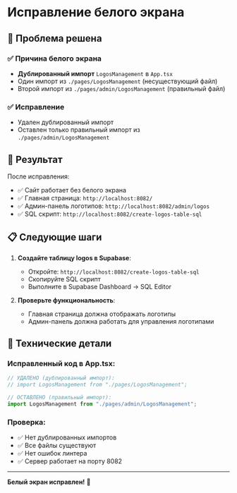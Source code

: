 # Исправление белого экрана

## 🎯 Проблема решена

### ✅ Причина белого экрана
- **Дублированный импорт** `LogosManagement` в `App.tsx`
- Один импорт из `./pages/LogosManagement` (несуществующий файл)
- Второй импорт из `./pages/admin/LogosManagement` (правильный файл)

### ✅ Исправление
- Удален дублированный импорт
- Оставлен только правильный импорт из `./pages/admin/LogosManagement`

## 🚀 Результат

После исправления:
- ✅ Сайт работает без белого экрана
- ✅ Главная страница: `http://localhost:8082/`
- ✅ Админ-панель логотипов: `http://localhost:8082/admin/logos`
- ✅ SQL скрипт: `http://localhost:8082/create-logos-table-sql`

## 📋 Следующие шаги

1. **Создайте таблицу logos в Supabase**:
   - Откройте: `http://localhost:8082/create-logos-table-sql`
   - Скопируйте SQL скрипт
   - Выполните в Supabase Dashboard → SQL Editor

2. **Проверьте функциональность**:
   - Главная страница должна отображать логотипы
   - Админ-панель должна работать для управления логотипами

## 🔧 Технические детали

### Исправленный код в App.tsx:
```typescript
// УДАЛЕНО (дублированный импорт):
// import LogosManagement from "./pages/LogosManagement";

// ОСТАВЛЕНО (правильный импорт):
import LogosManagement from "./pages/admin/LogosManagement";
```

### Проверка:
- ✅ Нет дублированных импортов
- ✅ Все файлы существуют
- ✅ Нет ошибок линтера
- ✅ Сервер работает на порту 8082

---

**Белый экран исправлен!** 🎉
